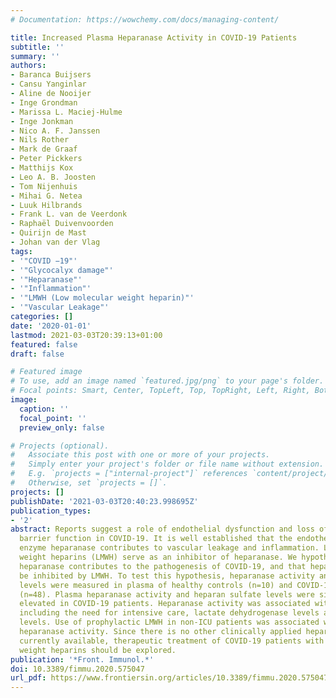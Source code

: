 ```yaml
---
# Documentation: https://wowchemy.com/docs/managing-content/

title: Increased Plasma Heparanase Activity in COVID-19 Patients
subtitle: ''
summary: ''
authors:
- Baranca Buijsers
- Cansu Yanginlar
- Aline de Nooijer
- Inge Grondman
- Marissa L. Maciej-Hulme
- Inge Jonkman
- Nico A. F. Janssen
- Nils Rother
- Mark de Graaf
- Peter Pickkers
- Matthijs Kox
- Leo A. B. Joosten
- Tom Nijenhuis
- Mihai G. Netea
- Luuk Hilbrands
- Frank L. van de Veerdonk
- Raphaël Duivenvoorden
- Quirijn de Mast
- Johan van der Vlag
tags:
- '"COVID −19"'
- '"Glycocalyx damage"'
- '"Heparanase"'
- '"Inflammation"'
- '"LMWH (Low molecular weight heparin)"'
- '"Vascular Leakage"'
categories: []
date: '2020-01-01'
lastmod: 2021-03-03T20:39:13+01:00
featured: false
draft: false

# Featured image
# To use, add an image named `featured.jpg/png` to your page's folder.
# Focal points: Smart, Center, TopLeft, Top, TopRight, Left, Right, BottomLeft, Bottom, BottomRight.
image:
  caption: ''
  focal_point: ''
  preview_only: false

# Projects (optional).
#   Associate this post with one or more of your projects.
#   Simply enter your project's folder or file name without extension.
#   E.g. `projects = ["internal-project"]` references `content/project/deep-learning/index.md`.
#   Otherwise, set `projects = []`.
projects: []
publishDate: '2021-03-03T20:40:23.998695Z'
publication_types:
- '2'
abstract: Reports suggest a role of endothelial dysfunction and loss of endothelial
  barrier function in COVID-19. It is well established that the endothelial glycocalyx-degrading
  enzyme heparanase contributes to vascular leakage and inflammation. Low molecular
  weight heparins (LMWH) serve as an inhibitor of heparanase. We hypothesize that
  heparanase contributes to the pathogenesis of COVID-19, and that heparanase may
  be inhibited by LMWH. To test this hypothesis, heparanase activity and heparan sulfate
  levels were measured in plasma of healthy controls (n=10) and COVID-19 patients
  (n=48). Plasma heparanase activity and heparan sulfate levels were significantly
  elevated in COVID-19 patients. Heparanase activity was associated with disease severity
  including the need for intensive care, lactate dehydrogenase levels and creatinine
  levels. Use of prophylactic LMWH in non-ICU patients was associated with a reduced
  heparanase activity. Since there is no other clinically applied heparanase inhibitor
  currently available, therapeutic treatment of COVID-19 patients with low molecular
  weight heparins should be explored.
publication: '*Front. Immunol.*'
doi: 10.3389/fimmu.2020.575047
url_pdf: https://www.frontiersin.org/articles/10.3389/fimmu.2020.575047/full
---
```

